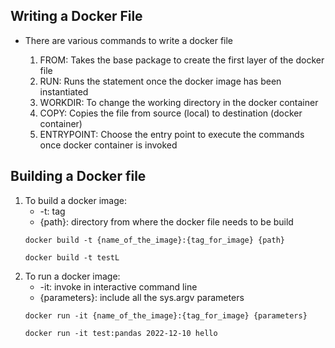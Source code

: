 ## Writing a Docker File


- There are various commands to write a docker file


  1. FROM: Takes the base package to create the first layer of the docker file
  2. RUN: Runs the statement once the docker image has been instantiated
  3. WORKDIR: To change the working directory in the docker container
  4. COPY: Copies the file from source (local) to destination (docker container)
  5. ENTRYPOINT: Choose the entry point to execute the commands once docker container is invoked




## Building a Docker file
1. To build a docker image: 
    * -t: tag
    * {path}: directory from where the docker file needs to be build
    ```
    docker build -t {name_of_the_image}:{tag_for_image} {path}

    docker build -t testL
    ```
2. To run a docker image:
   * -it: invoke in interactive command line
   * {parameters}: include all the sys.argv parameters
   ```
   docker run -it {name_of_the_image}:{tag_for_image} {parameters}

   docker run -it test:pandas 2022-12-10 hello
   ```
 
